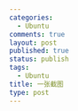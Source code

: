 ```yaml
--- 
categories: 
  - Ubuntu
comments: true
layout: post
published: true
status: publish
tags: 
  - Ubuntu
title: 一张截图
type: post
---
```

<a href="http://println-hcd.appspot.com/file?method=get&key=agtwcmludGxuLWhjZHIMCxIERmlsZRi5hQYM"><img class="alignnone" title="截图" src="http://println-hcd.appspot.com/file?method=get&key=agtwcmludGxuLWhjZHIMCxIERmlsZRi5hQYM" alt=""></a>
